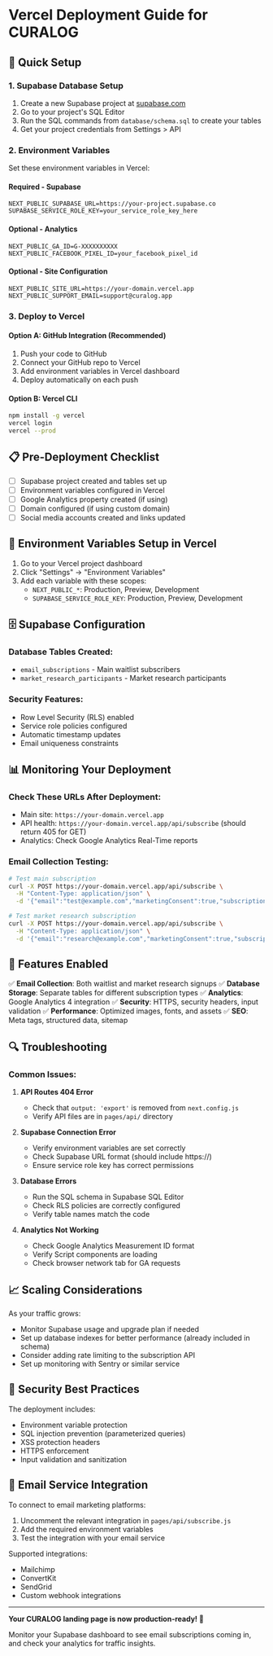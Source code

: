 # Vercel Deployment Guide for CURALOG

## 🚀 Quick Setup

### 1. Supabase Database Setup

1. Create a new Supabase project at [supabase.com](https://supabase.com)
2. Go to your project's SQL Editor
3. Run the SQL commands from `database/schema.sql` to create your tables
4. Get your project credentials from Settings > API

### 2. Environment Variables

Set these environment variables in Vercel:

#### Required - Supabase
```
NEXT_PUBLIC_SUPABASE_URL=https://your-project.supabase.co
SUPABASE_SERVICE_ROLE_KEY=your_service_role_key_here
```

#### Optional - Analytics
```
NEXT_PUBLIC_GA_ID=G-XXXXXXXXXX
NEXT_PUBLIC_FACEBOOK_PIXEL_ID=your_facebook_pixel_id
```

#### Optional - Site Configuration
```
NEXT_PUBLIC_SITE_URL=https://your-domain.vercel.app
NEXT_PUBLIC_SUPPORT_EMAIL=support@curalog.app
```

### 3. Deploy to Vercel

#### Option A: GitHub Integration (Recommended)
1. Push your code to GitHub
2. Connect your GitHub repo to Vercel
3. Add environment variables in Vercel dashboard
4. Deploy automatically on each push

#### Option B: Vercel CLI
```bash
npm install -g vercel
vercel login
vercel --prod
```

## 📋 Pre-Deployment Checklist

- [ ] Supabase project created and tables set up
- [ ] Environment variables configured in Vercel
- [ ] Google Analytics property created (if using)
- [ ] Domain configured (if using custom domain)
- [ ] Social media accounts created and links updated

## 🔧 Environment Variables Setup in Vercel

1. Go to your Vercel project dashboard
2. Click "Settings" → "Environment Variables"
3. Add each variable with these scopes:
   - `NEXT_PUBLIC_*`: Production, Preview, Development
   - `SUPABASE_SERVICE_ROLE_KEY`: Production, Preview, Development

## 🗄️ Supabase Configuration

### Database Tables Created:
- `email_subscriptions` - Main waitlist subscribers
- `market_research_participants` - Market research participants

### Security Features:
- Row Level Security (RLS) enabled
- Service role policies configured
- Automatic timestamp updates
- Email uniqueness constraints

## 📊 Monitoring Your Deployment

### Check These URLs After Deployment:
- Main site: `https://your-domain.vercel.app`
- API health: `https://your-domain.vercel.app/api/subscribe` (should return 405 for GET)
- Analytics: Check Google Analytics Real-Time reports

### Email Collection Testing:
```bash
# Test main subscription
curl -X POST https://your-domain.vercel.app/api/subscribe \
  -H "Content-Type: application/json" \
  -d '{"email":"test@example.com","marketingConsent":true,"subscriptionType":"notification"}'

# Test market research subscription
curl -X POST https://your-domain.vercel.app/api/subscribe \
  -H "Content-Type: application/json" \
  -d '{"email":"research@example.com","marketingConsent":true,"subscriptionType":"research"}'
```

## 🎯 Features Enabled

✅ **Email Collection**: Both waitlist and market research signups
✅ **Database Storage**: Separate tables for different subscription types
✅ **Analytics**: Google Analytics 4 integration
✅ **Security**: HTTPS, security headers, input validation
✅ **Performance**: Optimized images, fonts, and assets
✅ **SEO**: Meta tags, structured data, sitemap

## 🔍 Troubleshooting

### Common Issues:

1. **API Routes 404 Error**
   - Check that `output: 'export'` is removed from `next.config.js`
   - Verify API files are in `pages/api/` directory

2. **Supabase Connection Error**
   - Verify environment variables are set correctly
   - Check Supabase URL format (should include https://)
   - Ensure service role key has correct permissions

3. **Database Errors**
   - Run the SQL schema in Supabase SQL Editor
   - Check RLS policies are correctly configured
   - Verify table names match the code

4. **Analytics Not Working**
   - Check Google Analytics Measurement ID format
   - Verify Script components are loading
   - Check browser network tab for GA requests

## 📈 Scaling Considerations

As your traffic grows:
- Monitor Supabase usage and upgrade plan if needed
- Set up database indexes for better performance (already included in schema)
- Consider adding rate limiting to the subscription API
- Set up monitoring with Sentry or similar service

## 🔐 Security Best Practices

The deployment includes:
- Environment variable protection
- SQL injection prevention (parameterized queries)
- XSS protection headers
- HTTPS enforcement
- Input validation and sanitization

## 📧 Email Service Integration

To connect to email marketing platforms:
1. Uncomment the relevant integration in `pages/api/subscribe.js`
2. Add the required environment variables
3. Test the integration with your email service

Supported integrations:
- Mailchimp
- ConvertKit  
- SendGrid
- Custom webhook integrations

---

**Your CURALOG landing page is now production-ready! 🎉**

Monitor your Supabase dashboard to see email subscriptions coming in, and check your analytics for traffic insights. 